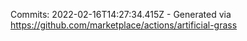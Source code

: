 Commits: 2022-02-16T14:27:34.415Z - Generated via https://github.com/marketplace/actions/artificial-grass
<br>
